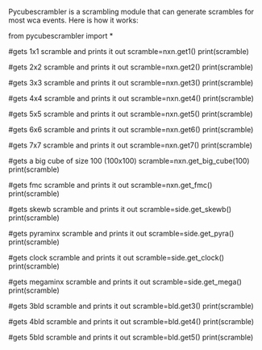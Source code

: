 Pycubescrambler is a scrambling module that can generate scrambles for most wca events.
Here is how it works:




from pycubescrambler import *

#gets 1x1 scramble and prints it out
scramble=nxn.get1()
print(scramble)

#gets 2x2 scramble and prints it out
scramble=nxn.get2()
print(scramble)

#gets 3x3 scramble and prints it out
scramble=nxn.get3()
print(scramble)

#gets 4x4 scramble and prints it out
scramble=nxn.get4()
print(scramble)

#gets 5x5 scramble and prints it out
scramble=nxn.get5()
print(scramble)

#gets 6x6 scramble and prints it out
scramble=nxn.get6()
print(scramble)

#gets 7x7 scramble and prints it out
scramble=nxn.get7()
print(scramble)

#gets a big cube of size 100 (100x100)
scramble=nxn.get_big_cube(100)
print(scramble)

#gets fmc scramble and prints it out
scramble=nxn.get_fmc()
print(scramble)

#gets skewb scramble and prints it out
scramble=side.get_skewb()
print(scramble)

#gets pyraminx scramble and prints it out
scramble=side.get_pyra()
print(scramble)

#gets clock scramble and prints it out
scramble=side.get_clock()
print(scramble)

#gets megaminx scramble and prints it out
scramble=side.get_mega()
print(scramble)

#gets 3bld scramble and prints it out
scramble=bld.get3()
print(scramble)

#gets 4bld scramble and prints it out
scramble=bld.get4()
print(scramble)

#gets 5bld scramble and prints it out
scramble=bld.get5()
print(scramble)
